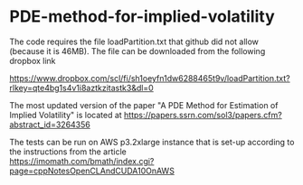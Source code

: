 # PDE-method-for-implied-volatility

The code requires the file loadPartition.txt that github did not allow (because it is 46MB). The file can be downloaded from the following dropbox link

https://www.dropbox.com/scl/fi/sh1oeyfn1dw6288465t9v/loadPartition.txt?rlkey=qte4bg1s4v1i8aztkzitastk3&dl=0

The most updated version of the paper "A PDE Method for Estimation of Implied Volatility" is located at 
https://papers.ssrn.com/sol3/papers.cfm?abstract_id=3264356

The tests can be run on AWS p3.2xlarge instance that is set-up according to the instructions from the article  
https://imomath.com/bmath/index.cgi?page=cppNotesOpenCLAndCUDA10OnAWS
